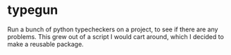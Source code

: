 # typegun
Run a bunch of python typecheckers on a project, to see if there are any problems. This grew out of a script I would cart around, which I decided to make a reusable package.
